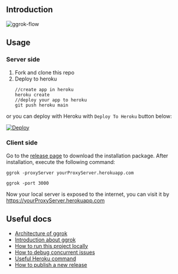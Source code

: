 ## Introduction
![ggrok-flow](https://github.com/onyas/ggrok/blob/main/docs/flow.jpg?raw=true)

## Usage

### Server side
1. Fork and clone this repo
2. Deploy to heroku
    ```
    //create app in heroku
    heroku create
    //deploy your app to heroku
    git push heroku main
    ```
or you can deploy with Heroku with `Deploy To Heroku` button below:

<a href="https://heroku.com/deploy?template=https://github.com/bugbounted/ggrok">
  <img src="https://www.herokucdn.com/deploy/button.svg" alt="Deploy">
</a>

### Client side

Go to the [release page](https://github.com/onyas/ggrok/releases) to download the installation package. After installation, execute the following command:

```
ggrok -proxyServer yourProxyServer.herokuapp.com

ggrok -port 3000
```

Now your local server is exposed to the internet, you can visit it by https://yourProxyServer.herokuapp.com


## Useful docs
- [Architecture of ggrok](./docs/architecture.md)
- [Introduction about ggrok](./docs/introduce.md)
- [How to run this project locally](./docs/run-locally.md)
- [How to debug concurrent issues](./docs/debug.md)
- [Useful Heroku command](./docs/heroku-command.md)
- [How to publish a new release](./docs/new-release.md)
